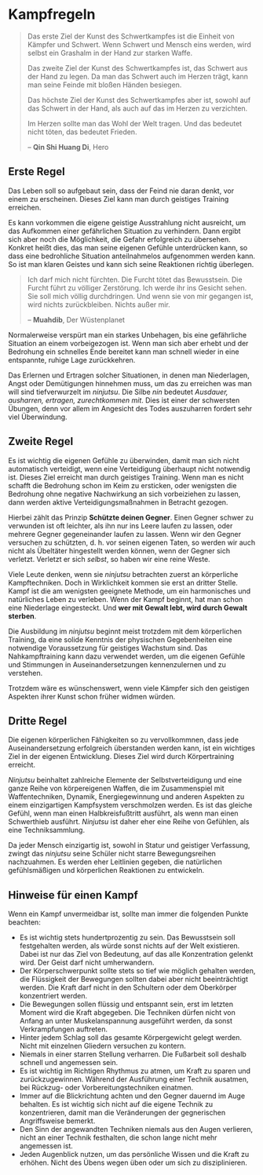 # Kampfregeln


> Das erste Ziel der Kunst des Schwertkampfes ist die Einheit von Kämpfer und Schwert. Wenn Schwert und Mensch eins werden, wird selbst ein Grashalm in der Hand zur starken Waffe.
>
> Das zweite Ziel der Kunst des Schwertkampfes ist, das Schwert aus der Hand zu legen. Da man das Schwert auch im Herzen trägt, kann man seine Feinde mit bloßen Händen besiegen.
>
> Das höchste Ziel der Kunst des Schwertkampfes aber ist, sowohl auf das Schwert in der Hand, als auch auf das im Herzen zu verzichten.
>
> Im Herzen sollte man das Wohl der Welt tragen. Und das bedeutet nicht töten, das bedeutet Frieden.
>
> – **Qin Shi Huang Di**, Hero


## Erste Regel

Das Leben soll so aufgebaut sein, dass der Feind nie daran denkt, vor einem zu erscheinen. Dieses Ziel kann man durch geistiges Training erreichen.

Es kann vorkommen die eigene geistige Ausstrahlung nicht ausreicht, um das Aufkommen einer gefährlichen Situation zu verhindern. Dann ergibt sich aber noch die Möglichkeit, die Gefahr erfolgreich zu übersehen. Konkret heißt dies, das man seine eigenen Gefühle unterdrücken kann, so dass eine bedrohliche Situation anteilnahmelos aufgenommen werden kann. So ist man klaren Geistes und kann sich seine Reaktionen richtig überlegen.

> Ich darf mich nicht fürchten. Die Furcht tötet das Bewusstsein. Die Furcht führt zu völliger Zerstörung. Ich werde ihr ins Gesicht sehen. Sie soll mich völlig durchdringen. Und wenn sie von mir gegangen ist, wird nichts zurückbleiben. Nichts außer mir.
>
> – **Muahdib**, Der Wüstenplanet

Normalerweise verspürt man ein starkes Unbehagen, bis eine gefährliche Situation an einem vorbeigezogen ist. Wenn man sich aber erhebt und der Bedrohung ein schnelles Ende bereitet kann man schnell wieder in eine entspannte, ruhige Lage zurückkehren.

Das Erlernen und Ertragen solcher Situationen, in denen man Niederlagen, Angst oder Demütigungen hinnehmen muss, um das zu erreichen was man will sind tiefverwurzelt im *ninjutsu*. Die Silbe *nin* bedeutet *Ausdauer, ausharren, ertragen, zurechtkommen mit*. Dies ist einer der schwersten Übungen, denn vor allem im Angesicht des Todes auszuharren fordert sehr viel Überwindung.


## Zweite Regel

Es ist wichtig die eigenen Gefühle zu überwinden, damit man sich nicht automatisch verteidigt, wenn eine Verteidigung überhaupt nicht notwendig ist. Dieses Ziel erreicht man durch geistiges Training. Wenn man es nicht schafft die Bedrohung schon im Keim zu ersticken, oder wenigsten die Bedrohung ohne negative Nachwirkung an sich vorbeiziehen zu lassen, dann werden aktive Verteidigungsmaßnahmen in Betracht gezogen.

Hierbei zählt das Prinzip **Schützte deinen Gegner**. Einen Gegner schwer zu verwunden ist oft leichter, als ihn nur ins Leere laufen zu lassen, oder mehrere Gegner gegeneinander laufen zu lassen. Wenn wir den Gegner versuchen zu schützten, d. h. vor seinen eigenen Taten, so werden wir auch nicht als Übeltäter hingestellt werden können, wenn der Gegner sich verletzt. Verletzt er sich *selbst*, so haben wir eine reine Weste.

Viele Leute denken, wenn sie *ninjutsu* betrachten zuerst an körperliche Kampftechniken. Doch in Wirklichkeit kommen sie erst an dritter Stelle. Kampf ist die am wenigsten geeignete Methode, um ein harmonisches und natürliches Leben zu verleben. Wenn der Kampf beginnt, hat man schon eine Niederlage eingesteckt. Und **wer mit Gewalt lebt, wird durch Gewalt sterben**.

Die Ausbildung im *ninjutsu* beginnt meist trotzdem mit dem körperlichen Training, da eine solide Kenntnis der physischen Gegebenheiten eine notwendige Voraussetzung für geistiges Wachstum sind. Das Nahkampftraining kann dazu verwendet werden, um die eigenen Gefühle und Stimmungen in Auseinandersetzungen kennenzulernen und zu verstehen.

Trotzdem wäre es wünschenswert, wenn viele Kämpfer sich den geistigen Aspekten ihrer Kunst schon früher widmen würden.


## Dritte Regel

Die eigenen körperlichen Fähigkeiten so zu vervollkommnen, dass jede Auseinandersetzung erfolgreich überstanden werden kann, ist ein wichtiges Ziel in der eigenen Entwicklung. Dieses Ziel wird durch Körpertraining erreicht.

*Ninjutsu* beinhaltet zahlreiche Elemente der Selbstverteidigung und eine ganze Reihe von körpereigenen Waffen, die im Zusammenspiel mit Waffentechniken, Dynamik, Energiegewinnung und anderen Aspekten zu einem einzigartigen Kampfsystem verschmolzen werden. Es ist das gleiche Gefühl, wenn man einen Halbkreisfußtritt ausführt, als wenn man einen Schwerthieb ausführt. *Ninjutsu* ist daher eher eine Reihe von Gefühlen, als eine Techniksammlung.

Da jeder Mensch einzigartig ist, sowohl in Statur und geistiger Verfassung, zwingt das *ninjutsu* seine Schüler nicht starre Bewegungsreihen nachzuahmen. Es werden eher Leitlinien gegeben, die natürlichen gefühlsmäßigen und körperlichen Reaktionen zu entwickeln.


## Hinweise für einen Kampf

Wenn ein Kampf unvermeidbar ist, sollte man immer die folgenden Punkte beachten:

- Es ist wichtig stets hundertprozentig zu sein. Das Bewusstsein soll festgehalten werden, als würde sonst nichts auf der Welt existieren. Dabei ist nur das Ziel von Bedeutung, auf das alle Konzentration gelenkt wird. Der Geist darf nicht umherwandern.
- Der Körperschwerpunkt sollte stets so tief wie möglich gehalten werden, die Flüssigkeit der Bewegungen sollten dabei aber nicht beeinträchtigt werden. Die Kraft darf nicht in den Schultern oder dem Oberkörper konzentriert werden.
- Die Bewegungen sollen flüssig und entspannt sein, erst im letzten Moment wird die Kraft abgegeben. Die Techniken dürfen nicht von Anfang an unter Muskelanspannung ausgeführt werden, da sonst Verkrampfungen auftreten.
- Hinter jedem Schlag soll das gesamte Körpergewicht gelegt werden. Nicht mit einzelnen Gliedern versuchen zu kontern.
- Niemals in einer starren Stellung verharren. Die Fußarbeit soll deshalb schnell und angemessen sein.
- Es ist wichtig im Richtigen Rhythmus zu atmen, um Kraft zu sparen und zurückzugewinnen. Während der Ausführung einer Technik ausatmen, bei Rückzug- oder Vorbereitungstechniken einatmen.
- Immer auf die Blickrichtung achten und den Gegner dauernd im Auge behalten. Es ist wichtig sich nicht auf die eigene Technik zu konzentrieren, damit man die Veränderungen der gegnerischen Angriffsweise bemerkt.
- Den Sinn der angewandten Techniken niemals aus den Augen verlieren, nicht an einer Technik festhalten, die schon lange nicht mehr angemessen ist.
- Jeden Augenblick nutzen, um das persönliche Wissen und die Kraft zu erhöhen. Nicht des Übens wegen üben oder um sich zu disziplinieren.
